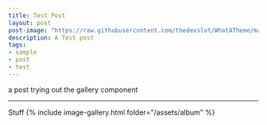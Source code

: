 ```yaml
---
title: Test Post
layout: post
post-image: "https://raw.githubusercontent.com/thedevslot/WhatATheme/master/assets/images/SamplePost.png?token=AHMQUEPC4IFADOF5VG4QVN26Z64GG"
description: A Test post
tags:
- sample
- post
- test
---
```


a post trying out the gallery component

---


Stuff
{% include image-gallery.html folder="/assets/album" %}
